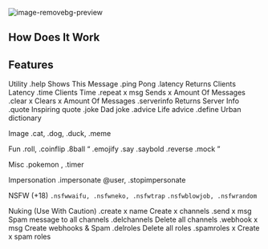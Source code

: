 ![image-removebg-preview](https://github.com/user-attachments/assets/43e74698-fb84-475d-88d0-a3222637e8ed)
## How Does It Work

## Features
Utility
.help              Shows This Message
.ping              Pong
.latency           Returns Clients Latency
.time              Clients Time
.repeat x msg      Sends x Amount Of Messages
.clear x           Clears x Amount Of Messages
.serverinfo        Returns Server Info
.quote             Inspiring quote
.joke              Dad joke
.advice            Life advice
.define <word>     Urban dictionary

Image
.cat, .dog, .duck, .meme
 
Fun
.roll,         .coinflip
.8ball   <q>   .emojify <msg>
.say     <msg> .saybold <msg>
.reverse <t>   .mock    <msg>

Misc
.pokemon <pokemon>, .timer <seconds>

Impersonation
.impersonate @user, .stopimpersonate
 
NSFW (+18)
```.nsfwwaifu, .nsfwneko, .nsfwtrap```
```.nsfwblowjob, .nsfwrandom```
 
Nuking (Use With Caution)
.create x name      Create x channels
.send x msg         Spam message to all channels
.delchannels        Delete all channels
.webhook x msg      Create webhooks & Spam
.delroles           Delete all roles
.spamroles x        Create x spam roles

